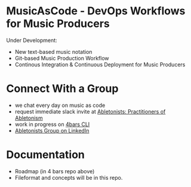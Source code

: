 # MusicAsCode - DevOps Workflows for Music Producers

Under Development:
* New text-based music notation
* Git-based Music Production Workflow
* Continous Integration & Continuous Deployment for Music Producers

# Connect With a Group
* we chat every day on music as code
* request immediate slack invite at [Abletonists: Practitioners of Abletonism](https://abletonists.4bars.media/)
* work in progress on [4bars CLI](https://github.com/styk-tv/4bars)
* [Abletonists Group on LinkedIn](https://www.linkedin.com/groups/8806829/)

# Documentation
* Roadmap (in 4 bars repo above)
* Fileformat and concepts will be in this repo.
